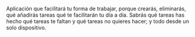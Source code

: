 Aplicación que facilitará tu forma de trabajar, porque crearás, eliminarás, qué añadirás tareas qué te facilitarán tu día a día. Sabrás qué tareas has hecho qué tareas te faltan y qué tareas no quieres hacer; y todo desde un solo dispositivo.
